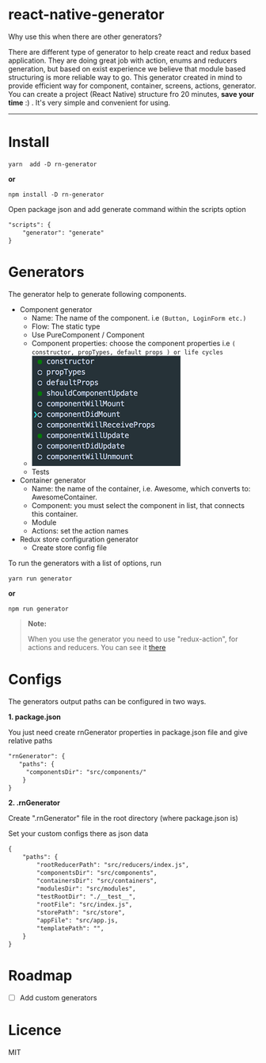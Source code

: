 
# react-native-generator

Why use this when there are other generators?

There are different type of generator to help create react and redux based application. They are doing great job with action, enums and reducers generation, but based on exist experience we believe that module based structuring is more reliable way to go. This generator created in mind to provide efficient way for  component, container, screens, actions, generator. You can create a  project (React Native) structure fro 20 minutes, **save your time** :) . It's very simple and convenient for using.

----------

# Install

    yarn  add -D rn-generator

**or**

    npm install -D rn-generator


Open package json and add generate command within the scripts option

    "scripts": {
	    "generator": "generate"
	}

# Generators

The generator help to generate following components.

- Component generator
	- Name: The  name of the component. i.e `(Button, LoginForm etc.)`
	- Flow: The static type
	- Use PureComponent / Component
	- Component properties: choose the component properties i.e `( constructor, propTypes, default props ) or life cycles ` 
	- ![life cycles](./resources/lifeCycles.png)
	- Tests
- Container generator
	- Name: the name of the container, i.e. Awesome, which converts to: AwesomeContainer.
	- Component: you must select the component in list, that connects this container.
	- Module
	- Actions: set the action names
- Redux store configuration generator
	- Create store config file 	 

To run the generators with a list of options, run

    yarn run generator

**or**

    npm run generator


> **Note:**
>
>  When you use the generator you need to use  "redux-action", for actions and reducers. You can see it [there](https://www.npmjs.com/package/redux-action)

# Configs

The generators output paths can be configured in two ways.

 **1. package.json**

You just need create rnGenerator properties in package.json file and give relative paths

	"rnGenerator": {
	   "paths": {
	     "componentsDir": "src/components/"
	    }
	}
 
 
 **2. .rnGenerator**

Create ".rnGenerator" file in the root directory (where package.json is)

Set your custom configs there as json data

	{
		"paths": {
			"rootReducerPath": "src/reducers/index.js",
		    "componentsDir": "src/components",
		    "containersDir": "src/containers",
		    "modulesDir": "src/modules",
		    "testRootDir": "./__test__",
		    "rootFile": "src/index.js",
		    "storePath": "src/store",
		    "appFile": "src/app.js,
		    "templatePath": "",
		}
	}


# Roadmap

- [ ]  Add custom generators
 

# Licence
MIT
